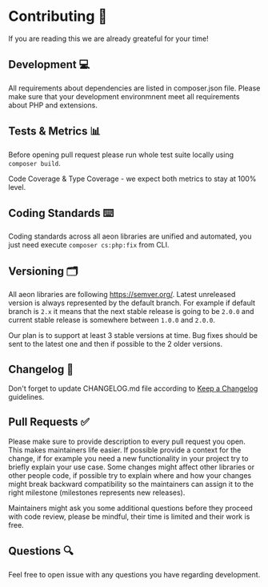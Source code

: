 # Contributing 🥰

If you are reading this we are already greateful for your time! 

## Development 💻

All requirements about dependencies are listed in composer.json file. Please make sure that 
your development environmnent meet all requirements about PHP and extensions.

## Tests & Metrics 📊

Before opening pull request please run whole test suite locally using `composer build`. 

Code Coverage & Type Coverage - we expect both metrics to stay at 100% level. 

## Coding Standards ⌨️

Coding standards across all aeon libraries are unified and automated, you just need execute `composer cs:php:fix` from CLI.

## Versioning 🗂

All aeon libraries are following https://semver.org/. Latest unreleased version is always represented by the default branch. 
For example if default branch is `2.x` it means that the next stable release is going to be `2.0.0` and current stable release is somewhere 
between `1.0.0` and `2.0.0`. 

Our plan is to support at least 3 stable versions at time. 
Bug fixes should be sent to the latest one and then if possible to the 2 older versions. 

## Changelog 📝

Don't forget to update CHANGELOG.md file according to [Keep a Changelog](https://keepachangelog.com/en/1.0.0/) guidelines.  

## Pull Requests ✅

Please make sure to provide description to every pull request you open. This makes maintainers life easier. 
If possible provide a context for the change, if for example you need a new functionality in your project try to briefly explain your use case.
Some changes might affect other libraries or other people code, if possible try to explain where and how your changes might break backward compatibility 
so the maintainers can assign it to the right milestone (milestones represents new releases).

Maintainers might ask you some additional questions before they proceed with code review, please be mindful, their time is limited and their work is free. 

## Questions 🔍

Feel free to open issue with any questions you have regarding development. 

